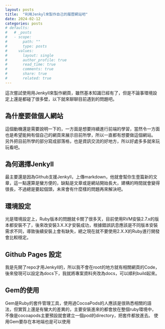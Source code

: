 ```yaml
---
layout: posts
title:  "利用Jenkyl來製作自己的履歷網站吧"
date: 2024-02-12
categories: posts
# defaults:
#   # _posts
#   - scope:
#       path: ""
#       type: posts
#     values:
#       layout: single
#       author_profile: true
#       read_time: true
#       comments: true
#       share: true
#       related: true
---
```


這次嘗試使用用Jenkyll來製作網頁，雖然基本知識已經有了，但是不論事環境設定上還是都碰了很多壁，以下就來聊聊目前遇到的問題吧。

## 為什麼要做個人網站

這個動機還是需要說明一下的，一方面是想要持續進行前端的學習，當然令一方面也是希望能夠有個自己的網頁來展示目前所學，所以一直都有想要做這個網站。
另外把目前所學的部分寫成部落格，也是資訊交流的好地方，所以好處多多就來玩玩看吧。

## 為何選擇Jenkyll

最主要還是因為Github支援Jenkyll，上傳markdown，他就會幫你生壹篇新的文章，這一點還算是蠻方便的，缺點是文章或是網站開始長大，建構的時間就會變得很長，不過總是要起個頭，未來會有什麼樣的問題再來解決吧。

## 環境設定

光是環境設定上，Ruby版本的問題就卡關了很多天，目前使用RVM安裝2.7.x的版本都安裝不了，後來改安裝3.X.X才安裝成功，根據錯誤訊息應該是不同版本安裝需求不同，導致後續安裝上會有缺失，總之現在就不要使用2.X.X的Ruby進行開發會比較穩定。

## Github Pages 設定

我是先開了repo才用Jenkyll的，所以我不會在root的地方就有相關網頁的Code，後來發現可以設定為docs下，我就將專案資料夾改為docs，可以順利build起來。


## Gem的使用
Gem是Ruby的套件管理工具，使用過CocoaPods的人應該是很熟悉相關的語法，但實質上還是有蠻大的差異的，主要安裝進來的都會放在整個ruby環境中，不像是cocoapods主要預設就會建立一個pod的directory，把套件都放進去。
使用Gem要存在本地端也是可以使用
